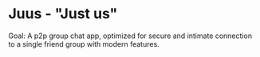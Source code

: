 # Juus - "Just us"

Goal: A p2p group chat app, optimized for secure and intimate connection to a single friend group with modern features.
